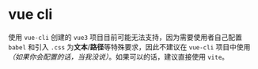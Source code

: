 # vue cli

使用 `vue-cli` 创建的 `vue3` 项目目前可能无法支持，因为需要使用者自己配置 `babel` 和引入 `.css` 为**文本**/**路径**等特殊要求，因此不建议在 `vue-cli` 项目中使用 _（如果你会配置的话，当我没说）_。如果可以的话，建议直接使用 `vite`。
